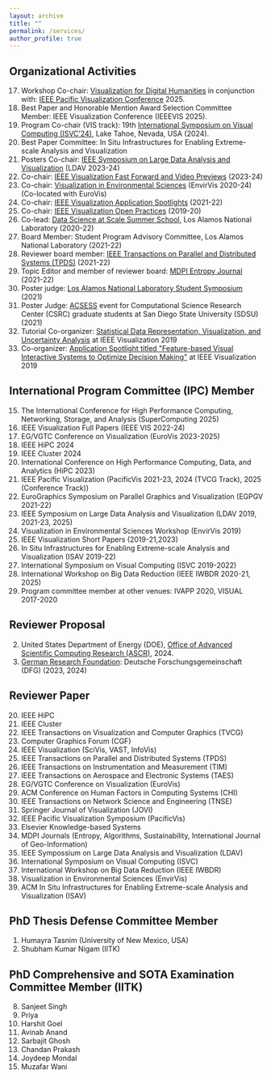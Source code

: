 ```yaml
---
layout: archive
title: ""
permalink: /services/
author_profile: true
---
```


## Organizational Activities

17. Workshop Co-chair: [Visualization for Digital Humanities](https://soumyadutta-cse.github.io/dphvis/) in conjunction with: [IEEE Pacific Visualization Conference](https://pacificvis2025.github.io/pages/index.html) 2025.
16. Best Paper and Honorable Mention Award Selection Committee Member: IEEE Visualization Conference (IEEEVIS 2025).
15. Program Co-chair (VIS track): 19th [International Symposium on Visual Computing (ISVC’24)](https://www.isvc.net/index.php/organizing-committee/), Lake Tahoe, Nevada, USA (2024).
14. Best Paper Committee: In Situ Infrastructures for Enabling Extreme-scale Analysis and Visualization
13. Posters Co-chair: [IEEE Symposium on Large Data Analysis and Visualization](https://ldav.io/2024/organization.html) (LDAV 2023-24)
12. Co-chair: [IEEE Visualization Fast Forward and Video Previews](https://ieeevis.org/year/2024/info/committees/conference-committee) (2023-24)
11. Co-chair: [Visualization in Environmental Sciences](https://www.informatik.uni-leipzig.de/bsv/envirvis2024/) (EnvirVis 2020-24) (Co-located with EuroVis) 
10. Co-chair: [IEEE Visualization Application Spotlights](http://ieeevis.org/year/2022/info/call-participation/application-spotlights) (2021-22)
9. Co-chair: [IEEE Visualization Open Practices](http://ieeevis.org/year/2022/info/open-practices/open-practices) (2019-20)
8. Co-lead: [Data Science at Scale Summer School](https://dssschool.org/), Los Alamos National Laboratory (2020-22)
7. Board Member: Student Program Advisory Committee, Los Alamos National Laboratory (2021-22)
6. Reviewer board member: [IEEE Transactions on Parallel and Distributed Systems (TPDS)](https://www.computer.org/csdl/journal/td/about/107377?title=Review%20Board&periodical=IEEE%20Transactions%20on%20Parallel%20and%20Distributed%20Systems) (2021-22)
5. Topic Editor and member of reviewer board: [MDPI Entropy Journal](https://www.mdpi.com/journal/entropy/topic_editors) (2021-22)
4. Poster judge: [Los Alamos National Laboratory Student Symposium](https://www.lanl.gov/careers/career-options/student-internships/symposium/index.php) (2021)
3. Poster Judge: [ACSESS](https://sites.google.com/sdsu.edu/acsess-2021/home?authuser=0) event for Computational Science Research Center (CSRC) graduate students at San Diego State University (SDSU) (2021)
2. Tutorial Co-organizer: [Statistical Data Representation, Visualization, and Uncertainty Analysis](https://sites.google.com/view/distributiontutorial) at IEEE Visualization 2019
1. Co-organizer: [Application Spotlight titled "Feature-based Visual Interactive Systems to Optimize Decision Making"](http://ieeevis.org/year/2019/info/application-spotlights) at IEEE Visualization 2019



## International Program Committee (IPC) Member

15. The International Conference for High Performance Computing, Networking, Storage, and Analysis (SuperComputing 2025)
14. IEEE Visualization Full Papers (IEEE VIS 2022-24)
13. EG/VGTC Conference on Visualization (EuroVis 2023-2025)
12. IEEE HiPC 2024
11. IEEE Cluster 2024
10. International Conference on High Performance Computing, Data, and Analytics (HiPC 2023)
9. IEEE Pacific Visualization (PacificVis 2021-23, 2024 (TVCG Track), 2025 (Conference Track))
8. EuroGraphics Symposium on Parallel Graphics and Visualization (EGPGV 2021-22)
7. IEEE Symposium on Large Data Analysis and Visualization (LDAV 2019, 2021-23, 2025)
6. Visualization in Environmental Sciences Workshop (EnvirVis 2019)
5. IEEE Visualization Short Papers (2019-21,2023)
4. In Situ Infrastructures for Enabling Extreme-scale Analysis and Visualization (ISAV 2019-22)
3. International Symposium on Visual Computing (ISVC 2019-2022)
2. International Workshop on Big Data Reduction (IEEE IWBDR 2020-21, 2025)
1. Program committee member at other venues: IVAPP 2020, VISUAL 2017-2020

## Reviewer Proposal

2. United States Department of Energy (DOE), [Office of Advanced Scientific Computing Research (ASCR)](https://science.osti.gov/ascr), 2024.
1. [German Research Foundation](https://www.dfg.de/en/): Deutsche Forschungsgemeinschaft (DFG) (2023, 2024)


## Reviewer Paper

20. IEEE HiPC
19. IEEE Cluster
18. IEEE Transactions on Visualization and Computer Graphics (TVCG)
17. Computer Graphics Forum (CGF)
16. IEEE Visualization (SciVis, VAST, InfoVis)
15. IEEE Transactions on Parallel and Distributed Systems (TPDS)
14. IEEE Transactions on Instrumentation and Measurement (TIM)
13. IEEE Transactions on Aerospace and Electronic Systems (TAES)
12. EG/VGTC Conference on Visualization (EuroVis)
11. ACM Conference on Human Factors in Computing Systems (CHI)
10. IEEE Transactions on Network Science and Engineering (TNSE)
9. Springer Journal of Visualization (JOVI)
8. IEEE Pacific Visualization Symposium (PacificVis)
7. Elsevier Knowledge-based Systems
6. MDPI Journals (Entropy, Algorithms, Sustainability, International Journal of Geo-Information)
5. IEEE Sympossium on Large Data Analysis and Visualization (LDAV)
4. International Symposium on Visual Computing (ISVC)
3. International Workshop on Big Data Reduction (IEEE IWBDR)
2. Visualization in Environmental Sciences (EnvirVis)
1. ACM In Situ Infrastructures for Enabling Extreme-scale Analysis and Visualization (ISAV)

## PhD Thesis Defense Committee Member

1. Humayra Tasnim (University of New Mexico, USA)
2. Shubham Kumar Nigam (IITK)

## PhD Comprehensive and SOTA Examination Committee Member (IITK)

8. Sanjeet Singh
7. Priya
6. Harshit Goel
5. Avinab Anand
4. Sarbajit Ghosh
3. Chandan Prakash
2. Joydeep Mondal
1. Muzafar Wani

<!-- ## MTech Thesis Final Examination Committee Member (IITK)

4. Karthik Kumar G R (EE)
3. Ketan Shakya (EE)
2. Landa Tarakeswara Rao (EE) 
1. Ashankur Tripathi (CSE) -->





